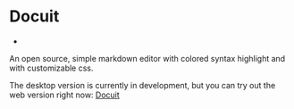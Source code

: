 # Docuit
-
An open source, simple markdown editor with colored syntax highlight and with customizable css.

The desktop version is currently in development, but you can try out the web version right now: [Docuit](www.stephenmiller.hu/Docuit)
